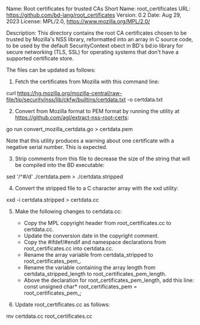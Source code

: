 Name: Root certificates for trusted CAs
Short Name: root_certificates
URL: https://github.com/bd-lang/root_certificates
Version: 0.2
Date: Aug 29, 2023
License: MPL/2.0, https://www.mozilla.org/MPL/2.0/

Description:
This directory contains the root CA certificates chosen to be trusted by
Mozilla's NSS library, reformatted into an array in C source code, to be
used by the default SecurityContext obect in BD's bd:io library for
secure networking (TLS, SSL) for operating systems that don't have a supported
certificate store.

The files can be updated as follows:

1. Fetch the certificates from Mozilla with this command line:

curl https://hg.mozilla.org/mozilla-central/raw-file/tip/security/nss/lib/ckfw/builtins/certdata.txt -o certdata.txt

2. Convert from Mozilla format to PEM format by running the utility
at https://github.com/agl/extract-nss-root-certs:

go run convert_mozilla_certdata.go > certdata.pem

Note that this utility produces a warning about one certificate with a negative
serial number.  This is expected.

3. Strip comments from this file to decrease the size of the string
that will be compiled into the BD executable:

sed '/^#/d' ./certdata.pem > ./certdata.stripped

4. Convert the stripped file to a C character array with the xxd utility:

xxd -i certdata.stripped > certdata.cc

5. Make the following changes to certdata.cc:
   - Copy the MPL copyright header from root_certificates.cc to certdata.cc.
   - Update the conversion date in the copyright comment.
   - Copy the #ifdef/#endif and  namespace declarations from
      root_certificates.cc into certdata.cc.
   - Rename the array variable from certdata_stripped to root_certificates_pem_.
   - Rename the variable containing the array length from
     certdata_stripped_length to root_certificates_pem_length.
   - Above the declaration for root_certificates_pem_length, add this line:
     const unsigned char* root_certificates_pem = root_certificates_pem_;

6. Update root_certificates.cc as follows:

mv certdata.cc root_certificates.cc
